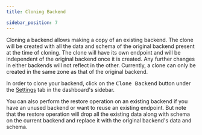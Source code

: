 ```yaml
---
title: Cloning Backend

sidebar_position: 7
---
```


Cloning a backend allows making a copy of an existing backend. The clone will be created with all the data and schema of the original backend present at the time of cloning. The clone will have its own endpoint and will be independent of the original backend once it is created. Any further changes in either backends will not reflect in the other. Currently, a clone can only be created in the same zone as that of the original backend.

In order to clone your backend, click on the <kbd>Clone Backend</kbd> button under the [Settings](https://cloud.dgraph.io/_/settings) tab in the dashboard's sidebar.

You can also perform the restore operation on an existing backend if you have an unused backend or want to reuse an existing endpoint. But note that the restore operation will drop all the existing data along with schema on the current backend and replace it with the original backend's data and schema.
